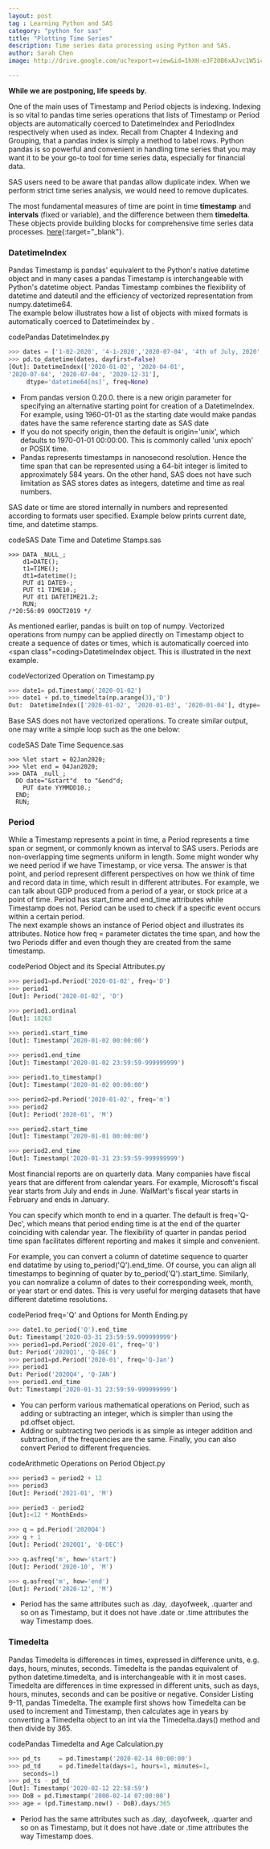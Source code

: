 ```yaml
---
layout: post
tag : Learning Python and SAS
category: "python for sas"
title: "Plotting Time Series"
description: Time series data processing using Python and SAS.
author: Sarah Chen
image: http://drive.google.com/uc?export=view&id=1hXH-eJF20B6xAJvc1W5icAzePG1MwUuO

---
```


**While we are postponing, life speeds by.**

<!-- > not used for now**Update**: Lorem ipsum dolor. [end of life](https://pythonclock.org/), Aliquip ad magna laborum eu ut aute ut quis in veniam in. **Python3**. -->

One of the main uses of Timestamp and Period objects is indexing.   Indexing is so vital to pandas time series operations that lists of Timestamp or Period objects are automatically coerced to <span class="coding">DatetimeIndex</span> and <span class="coding">PeriodIndex</span> respectively when used as index.   Recall from Chapter 4 Indexing and Grouping, that a pandas index is simply a method to label rows.   Python pandas is so powerful and convenient in handling time series that you may want it to be your go-to tool for time series data, especially for financial data. 

SAS users need to be aware that pandas allow duplicate index.  When we perform strict time series analysis, we would need to remove duplicates.  


The most fundamental measures of time are point in time **timestamp** and **intervals** (fixed or variable), and the difference between them **timedelta**.  These objects provide building blocks for comprehensive time series data processes.    [here](https://github.com){:target="_blank"}.

### DatetimeIndex

Pandas <span class="coding">Timestamp</span> is pandas' equivalent to the Python's native <span class="coding">datetime</span>  object and in many cases a pandas Timestamp is interchangeable with Python's datetime object.    Pandas Timestamp  combines the flexibility of datetime and <span class="coding">dateutil</span> and the efficiency of vectorized representation from numpy.datetime64.  
The example below illustrates how a list of objects with mixed formats is automatically coerced to <span class="coding">Datetimeindex</span> by .

<div class="code-head"><span>code</span>Pandas DatetimeIndex.py</div>

```python
>>> dates = ['1-02-2020', '4-1-2020','2020-07-04', '4th of July, 2020', '2020-12-31']
>>> pd.to_datetime(dates, dayfirst=False)
[Out]: DatetimeIndex(['2020-01-02', '2020-04-01', 
'2020-07-04', '2020-07-04', '2020-12-31'],
     dtype='datetime64[ns]', freq=None)

```
* From pandas version 0.20.0. there is a new origin parameter for specifying an alternative starting point for creation of a <span class="coding">DatetimeIndex</span>.  For example, using 1960-01-01 as the starting date would make pandas dates have the same reference starting date as SAS date
* If you do not specify origin, then the default is origin='unix', which defaults to 1970-01-01 00:00:00.  This is commonly called 'unix epoch' or POSIX time. 
* Pandas represents timestamps in nanosecond resolution.  Hence the time span that can be represented using a 64-bit integer is limited to approximately 584 years.   On the other hand, SAS does not have such limitation  as SAS stores dates as integers, datetime and time as real numbers. 

SAS date or time are stored internally in numbers and represented according to formats user specified.  Example below prints current date, time, and datetime stamps.  
<div class="code-head"><span>code</span>SAS Date Time and Datetime Stamps.sas</div>

```sas
>>> DATA _NULL_;
    d1=DATE();
    t1=TIME();
    dt1=datetime();
    PUT d1 DATE9-;
    PUT t1 TIME10.;
    PUT dt1 DATETIME21.2;
    RUN;
/*20:56:09 09OCT2019 */
```

As mentioned earlier, pandas is built on top of numpy.  Vectorized operations from numpy can be applied directly on Timestamp object to create a sequence of dates or times, which is automatically coerced into <span class"=coding>DatetimeIndex</span> object.   This is illustrated in the next example. 
<div class="code-head"><span>code</span>Vectorized Operation on Timestamp.py</div>

```python
>>> date1= pd.Timestamp('2020-01-02')
>>> date1 + pd.to_timedelta(np.arange(3),'D')
Out:  DatetimeIndex(['2020-01-02', '2020-01-03', '2020-01-04'], dtype='datetime64[ns]', freq=None)
```
Base SAS does not have vectorized operations.  To create similar output, one may write a simple loop such as the one below:
<div class="code-head"><span>code</span>SAS Date Time Sequence.sas</div>

```sas
>>> %let start = 02Jan2020;
>>> %let end = 04Jan2020;
>>> DATA _null_;
  DO date="&start"d  to "&end"d;
    PUT date YYMMDD10.;
  END;
  RUN;

```

### Period

While a Timestamp represents a point in time, a Period represents a time span or segment, or commonly known as interval to SAS users.   Periods are non-overlapping time segments uniform in length. 
Some might wonder why we need period if we have Timestamp, or vice versa.   The answer is that point, and period represent different perspectives on how we think of time and record data in time, which result in different attributes.  For example, we can talk about GDP produced from a period of a year, or stock price at a point of time.   Period has <span class="coding">start_time</span> and <span class="coding">end_time</span>  attributes while Timestamp does not.     Period can be used to check if a specific event occurs within a certain period.  
The next example shows an instance of Period object and illustrates its attributes.  Notice how <span class="coding">freq = </span>  parameter dictates the time span, and how the two Periods differ and even though they are created from the same timestamp.  

<div class="code-head"><span>code</span>Period Object and its Special Attributes.py</div>

```py
>>> period1=pd.Period('2020-01-02', freq='D')
>>> period1
[Out]: Period('2020-01-02', 'D')

>>> period1.ordinal
[Out]: 18263

>>> period1.start_time
[Out]: Timestamp('2020-01-02 00:00:00')
	
>>> period1.end_time
[Out]: Timestamp('2020-01-02 23:59:59-999999999')

>>> period1.to_timestamp()
[Out]: Timestamp('2020-01-02 00:00:00')

>>> period2=pd.Period('2020-01-02', freq='m')
>>> period2
[Out]: Period('2020-01', 'M')

>>> period2.start_time
[Out]: Timestamp('2020-01-01 00:00:00')

>>> period2.end_time
[Out]: Timestamp('2020-01-31 23:59:59-999999999')
```
Most financial reports are on quarterly data.  Many companies have fiscal years that are different from calendar years.  For example, Microsoft's fiscal year starts from July and ends in June.  WalMart's fiscal year starts in February and ends in January. 

You can specify which month to end in a quarter.  The default is <span class="coding">freq='Q-Dec'</span>, which means that period ending time is at the end of the quarter coinciding with calendar year.   The flexibility of quarter in pandas period time span facilitates different reporting and makes it simple and convenient.  

For example, you can convert a column of datetime sequence to quarter end datatime by using <span class="coding">to_period('Q').end_time</span>.  Of course, you can align all timestamps to beginning of quater by <span class="coding">to_period('Q').start_time</span>.  Similarly, you can nomralize a column of dates to their corresponding week, month, or year start or end dates.   This is very useful for merging datasets that have different datetime resolutions. 

<div class="code-head"><span>code</span>Period freq='Q' and Options for Month Ending.py</div>

```python
>>> date1.to_period('Q').end_time
Out: Timestamp('2020-03-31 23:59:59.999999999')
>>> period1=pd.Period('2020-01', freq='Q')
Out: Period('2020Q1', 'Q-DEC')
>>> period1=pd.Period('2020-01', freq='Q-Jan')
>>> period1
Out: Period('2020Q4', 'Q-JAN')
>>> period1.end_time
Out: Timestamp('2020-01-31 23:59:59-999999999')
```

* You can perform various mathematical operations on Period, such as adding or subtracting an integer, which is simpler than using the pd.offset object. 
* Adding or subtracting two periods is as simple as integer addition and subtraction, if the frequencies 
are the same.     Finally, you can also convert Period to different frequencies.    

<div class="code-head"><span>code</span>Arithmetic Operations on Period Object.py</div>

```py
>>> period3 = period2 + 12
>>> period3
[Out]: Period('2021-01', 'M')

>>> period3 - period2
[Out]:<12 * MonthEnds>

>>> q = pd.Period('2020Q4')
>>> q + 1
[Out]: Period('2020Q1', 'Q-DEC')

>>> q.asfreq('m', how='start')
[Out]: Period('2020-10', 'M')

>>> q.asfreq('m', how='end')
[Out]: Period('2020-12', 'M')
```

* Period has the same attributes such as <span class="coding">.day</span>, <span class="coding">.dayofweek</span>, <span class="coding">.quarter</span> and so on as Timestamp, but it does not have <span class="coding">.date</span> or <span class="coding">.time</span> attributes the way Timestamp does.  

### Timedelta
Pandas Timedelta is differences in times, expressed in difference units, e.g. days, hours, minutes, seconds. Timedelta is the pandas equivalent of python datetime.timedelta, and is interchangeable with it in most cases. Timedelta are differences in time expressed in different units, such as days, hours, minutes, seconds and can be positive or negative.  Consider Listing 9-11, pandas Timedelta.   The example first shows how Timedelta can be used to increment and Timestamp, then calculates age in years by converting a Timedelta object to an int via the Timedelta.days() method and then divide by 365.   
<div class="code-head"><span>code</span>Pandas Timedelta and Age Calculation.py</div>

```py
>>> pd_ts     = pd.Timestamp('2020-02-14 00:00:00')
>>> pd_td     = pd.Timedelta(days=1, hours=1, minutes=1, 
	seconds=1)
>>> pd_ts - pd_td
[Out]: Timestamp('2020-02-12 22:58:59')
>>> DoB = pd.Timestamp('2000-02-14 07:00:00')
>>> age = (pd.Timestamp.now() - DoB).days/365

```

* Period has the same attributes such as <span class="coding">.day</span>, <span class="coding">.dayofweek</span>, <span class="coding">.quarter</span> and so on as Timestamp, but it does not have <span class="coding">.date</span> or <span class="coding">.time</span> attributes the way Timestamp does.  
